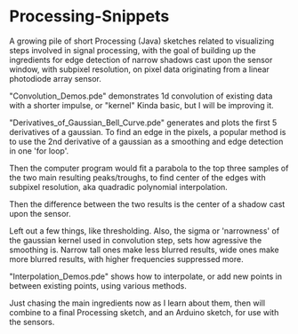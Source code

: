 # Processing-Snippets
A growing pile of short Processing (Java) sketches related to visualizing steps involved in signal processing, with the goal of building up the ingredients for edge detection of narrow shadows cast upon the sensor window, with subpixel resolution, on pixel data originating from a linear photodiode array sensor.

"Convolution_Demos.pde" demonstrates 1d convolution of existing data with a shorter impulse, or "kernel"
Kinda basic, but I will be improving it.

"Derivatives_of_Gaussian_Bell_Curve.pde" generates and plots the first 5 derivatives of a gaussian.
To find an edge in the pixels, a popular method is to use the 2nd derivative of a gaussian as a smoothing and edge detection 
in one 'for loop'.  

Then the computer program would fit a parabola to the top three samples of the two main resulting peaks/troughs, to find center of the edges with subpixel resolution, aka quadradic polynomial interpolation.

Then the difference between the two results is the center of a shadow cast upon the sensor.

Left out a few things, like thresholding. Also, the sigma or 'narrowness' of the gaussian kernel used in convolution step, sets how agressive the smoothing is. Narrow tall ones make less blurred results, wide ones make more blurred results, with higher frequencies suppressed more.

"Interpolation_Demos.pde" shows how to interpolate, or add new points in between existing points, using various methods.


Just chasing the main ingredients now as I learn about them, then will combine to a final Processing sketch, and an Arduino sketch, for use with
the sensors.
